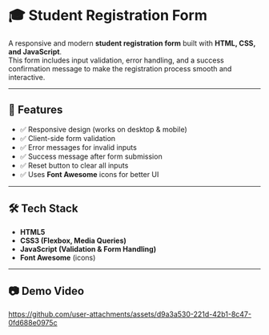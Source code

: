 # 🎓 Student Registration Form  

A responsive and modern **student registration form** built with **HTML, CSS, and JavaScript**.  
This form includes input validation, error handling, and a success confirmation message to make the registration process smooth and interactive.  

---

## 🚀 Features  
- ✅ Responsive design (works on desktop & mobile)  
- ✅ Client-side form validation  
- ✅ Error messages for invalid inputs  
- ✅ Success message after form submission  
- ✅ Reset button to clear all inputs  
- ✅ Uses **Font Awesome** icons for better UI  

---

## 🛠️ Tech Stack  
- **HTML5**  
- **CSS3 (Flexbox, Media Queries)**  
- **JavaScript (Validation & Form Handling)**  
- **Font Awesome** (icons)  

---
## 📷 Demo Video  

https://github.com/user-attachments/assets/d9a3a530-221d-42b1-8c47-0fd688e0975c

